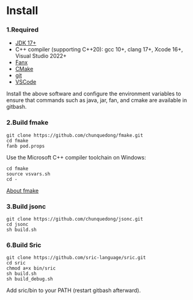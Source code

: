 
# Install

### 1.Required
- [JDK 17+](https://www.oracle.com/java/technologies/downloads/)
- C++ compiler (supporting C++20): gcc 10+, clang 17+, Xcode 16+, Visual Studio 2022+
- [Fanx](https://github.com/fanx-dev/fanx/releases)
- [CMake](https://cmake.org/download/)
- [git](https://git-scm.com/downloads)
- [VSCode](https://code.visualstudio.com/)

Install the above software and configure the environment variables to ensure that commands such as java, jar, fan, and cmake are available in gitbash.

### 2.Build fmake
```
git clone https://github.com/chunquedong/fmake.git
cd fmake
fanb pod.props
```

Use the Microsoft C++ compiler toolchain on Windows:
```
cd fmake
source vsvars.sh
cd -
```
[About fmake](https://github.com/chunquedong/fmake)

### 3.Build jsonc
```
git clone https://github.com/chunquedong/jsonc.git
cd jsonc
sh build.sh
```

### 6.Build Sric
```
git clone https://github.com/sric-language/sric.git
cd sric
chmod a+x bin/sric
sh build.sh
sh build_debug.sh
```
Add sric/bin to your PATH (restart gitbash afterward).
